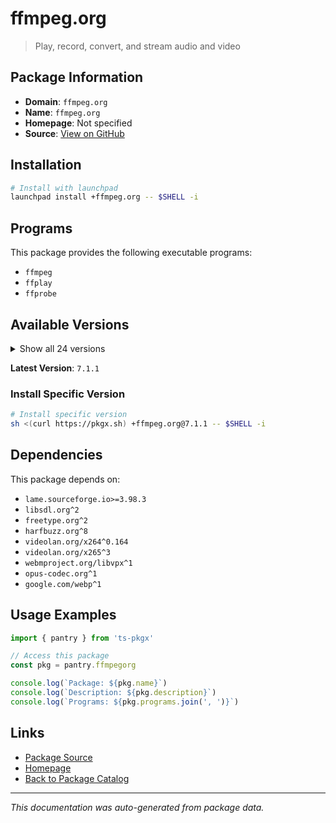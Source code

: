 # ffmpeg.org

> Play, record, convert, and stream audio and video

## Package Information

- **Domain**: `ffmpeg.org`
- **Name**: `ffmpeg.org`
- **Homepage**: Not specified
- **Source**: [View on GitHub](https://github.com/pkgxdev/pantry/tree/main/projects/ffmpeg.org/package.yml)

## Installation

```bash
# Install with launchpad
launchpad install +ffmpeg.org -- $SHELL -i
```

## Programs

This package provides the following executable programs:

- `ffmpeg`
- `ffplay`
- `ffprobe`

## Available Versions

<details>
<summary>Show all 24 versions</summary>

- `7.1.1`, `7.1.0`, `7.0.2`, `7.0.1`, `7.0.0`
- `6.1.2`, `6.1.1`, `6.1.0`, `6.0.1`, `6.0.0`
- `5.1.6`, `5.1.5`, `5.1.4`, `5.1.2`, `4.4.6`
- `4.4.5`, `4.3.9`, `4.3.8`, `4.3.7`, `4.2.11`
- `4.2.10`, `4.1.11`, `3.4.14`, `3.4.13`

</details>

**Latest Version**: `7.1.1`

### Install Specific Version

```bash
# Install specific version
sh <(curl https://pkgx.sh) +ffmpeg.org@7.1.1 -- $SHELL -i
```

## Dependencies

This package depends on:

- `lame.sourceforge.io>=3.98.3`
- `libsdl.org^2`
- `freetype.org^2`
- `harfbuzz.org^8`
- `videolan.org/x264^0.164`
- `videolan.org/x265^3`
- `webmproject.org/libvpx^1`
- `opus-codec.org^1`
- `google.com/webp^1`

## Usage Examples

```typescript
import { pantry } from 'ts-pkgx'

// Access this package
const pkg = pantry.ffmpegorg

console.log(`Package: ${pkg.name}`)
console.log(`Description: ${pkg.description}`)
console.log(`Programs: ${pkg.programs.join(', ')}`)
```

## Links

- [Package Source](https://github.com/pkgxdev/pantry/tree/main/projects/ffmpeg.org/package.yml)
- [Homepage](#)
- [Back to Package Catalog](../package-catalog.md)

---

*This documentation was auto-generated from package data.*
